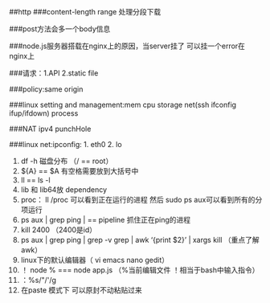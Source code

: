 ##http
###content-length range 处理分段下载

###post方法会多一个body信息

###node.js服务器搭载在nginx上的原因，当server挂了 可以挂一个error在nginx上

###请求：1.API  2.static file

###policy:same origin

###linux setting and management:mem cpu storage net(ssh ifconfig ifup/ifdown) process

###NAT ipv4 punchHole

###linux net:ipconfig: 1. eth0 2. lo  	


1. df -h 磁盘分布  （/ == root）
2. ${A} == $A 有空格需要放到大括号中
3. ll == ls	-l
4. lib 和 lib64放 dependency
5. proc：    ll /proc 可以看到正在运行的进程 然后 sudo ps aux可以看到所有的分项运行 
6. ps aux | grep ping     | == pipeline  抓住正在ping的进程
7. kill 2400  （2400是id）
8. ps aux | grep ping | grep -v grep | awk ‘{print $2}’ | xargs kill  （重点了解awk）
9. linux下的默认编辑器（ vi emacs nano gedit） 
10. ！ node %  === node app.js   （%当前编辑文件  ！相当于bash中输入指令）
11. ：%s/"/'/g
12. 在paste 模式下 可以原封不动粘贴过来
